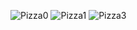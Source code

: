 ![Pizza0](https://github.com/Rzvone/PizzaOrder/assets/110209407/2139acab-8490-4705-a36f-0f20a80a376a)
![Pizza1](https://github.com/Rzvone/PizzaOrder/assets/110209407/42437051-d1c1-42a8-96ca-fc7f8b89a69f)
![Pizza3](https://github.com/Rzvone/PizzaOrder/assets/110209407/4dd47d77-e384-4b7e-93c8-f5ada629ab01)
